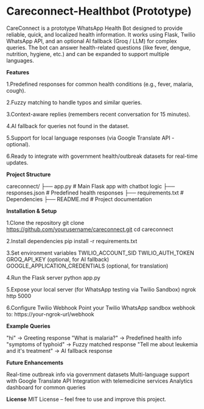 # Careconnect-Healthbot (Prototype)

CareConnect is a prototype WhatsApp Health Bot designed to provide reliable, quick, and localized health information.
It works using Flask, Twilio WhatsApp API, and an optional AI fallback (Groq / LLM) for complex queries.
The bot can answer health-related questions (like fever, dengue, nutrition, hygiene, etc.) and can be expanded to support multiple languages.

**Features**

1.Predefined responses for common health conditions (e.g., fever, malaria, cough).

2.Fuzzy matching to handle typos and similar queries.

3.Context-aware replies (remembers recent conversation for 15 minutes).

4.AI fallback for queries not found in the dataset.

5.Support for local language responses (via Google Translate API - optional).

6.Ready to integrate with government health/outbreak datasets for real-time updates.

**Project Structure**

careconnect/
 ├── app.py                # Main Flask app with chatbot logic
 ├── responses.json        # Predefined health responses
 ├── requirements.txt      # Dependencies
 ├── README.md             # Project documentation

**Installation & Setup**

1.Clone the repository
  git clone https://github.com/yourusername/careconnect.git
  cd careconnect

2.Install dependencies
  pip install -r requirements.txt

3.Set environment variables
  TWILIO_ACCOUNT_SID
  TWILIO_AUTH_TOKEN
  GROQ_API_KEY (optional, for AI fallback)
  GOOGLE_APPLICATION_CREDENTIALS (optional, for translation)

4.Run the Flask server
  python app.py

5.Expose your local server (for WhatsApp testing via Twilio Sandbox)
  ngrok http 5000

6.Configure Twilio Webhook
  Point your Twilio WhatsApp sandbox webhook to:
  https://your-ngrok-url/webhook

**Example Queries**

"hi" → Greeting response
"What is malaria?" → Predefined health info
"symptoms of typhoid" → Fuzzy matched response
"Tell me about leukemia and it's treatment" → AI fallback response

**Future Enhancements**

Real-time outbreak info via government datasets
Multi-language support with Google Translate API
Integration with telemedicine services
Analytics dashboard for common queries

**License**
MIT License – feel free to use and improve this project.
